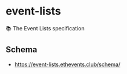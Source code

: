 # event-lists

📚 The Event Lists specification

## Schema

* https://event-lists.ethevents.club/schema/